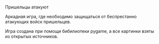 Пришельцы атакуют

Аркадная игра, где необходимо защищаться от беспрестанно атакующих войск пришельцев.

Игра создана при помощи бибилиотеки pygame, а все картинки взяты из открытых источников.
